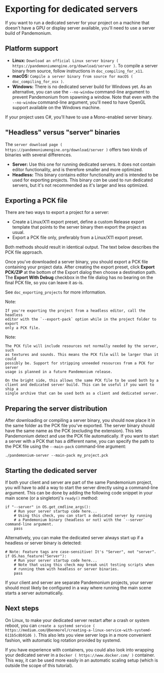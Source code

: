 
# Exporting for dedicated servers

If you want to run a dedicated server for your project on a machine that doesn't
have a GPU or display server available, you'll need to use a server build of Pandemonium.

## Platform support

- **Linux:** `Download an official Linux server binary ( https://pandemoniumengine.org/download/server )`.
  To compile a server binary from source, follow instructions in
  `doc_compiling_for_x11`.
- **macOS:** `Compile a server binary from source for macOS ( doc_compiling_for_osx )`.
- **Windows:** There is no dedicated server build for Windows yet. As an alternative,
  you can use the `--no-window` command-line argument to prevent Pandemonium from
  spawning a window. Note that even with the `--no-window` command-line argument,
  you'll need to have OpenGL support available on the Windows machine.

If your project uses C#, you'll have to use a Mono-enabled server binary.

## "Headless" versus "server" binaries

The `server download page ( https://pandemoniumengine.org/download/server )`
offers two kinds of binaries with several differences.

- **Server:** Use this one for running dedicated servers. It does not contain
  editor functionality, and is therefore smaller and more
  optimized.
- **Headless:** This binary contains editor functionality and is intended to be
  used for exporting projects. This binary *can* be used to run dedicated
  servers, but it's not recommended as it's larger and less optimized.

## Exporting a PCK file

There are two ways to export a project for a server:

- Create a Linux/X11 export preset, define a custom Release export template
  that points to the server binary then export the project as usual.
- Export a PCK file only, preferably from a Linux/X11 export preset.

Both methods should result in identical output. The text below describes the PCK
file approach.

Once you've downloaded a server binary, you should export a PCK file containing
your project data. After creating the export preset, click **Export PCK/ZIP** at
the bottom of the Export dialog then choose a destination path.
The **Export With Debug** checkbox in the file dialog has no bearing on the
final PCK file, so you can leave it as-is.

See `doc_exporting_projects` for more information.

Note:


    If you're exporting the project from a headless editor, call the headless
    editor with the `--export-pack` option while in the project folder to export
    only a PCK file.

Note:


    The PCK file will include resources not normally needed by the server, such
    as textures and sounds. This means the PCK file will be larger than it could
    possibly be. Support for stripping unneeded resources from a PCK for server
    usage is planned in a future Pandemonium release.

    On the bright side, this allows the same PCK file to be used both by a
    client and dedicated server build. This can be useful if you want to ship a
    single archive that can be used both as a client and dedicated server.

## Preparing the server distribution

After downloading or compiling a server binary, you should now place it in the
same folder as the PCK file you've exported. The server binary should have the
same name as the PCK (excluding the extension). This lets Pandemonium detect and use
the PCK file automatically. If you want to start a server with a PCK that has a
different name, you can specify the path to the PCK file using the
`--main-pack` command-line argument:

```
./pandemonium-server --main-pack my_project.pck
```

## Starting the dedicated server

If both your client and server are part of the same Pandemonium project, you will have
to add a way to start the server directly using a command-line argument. This
can be done by adding the following code snippet in your main scene (or a
singleton)'s `ready()` method:

```
if "--server" in OS.get_cmdline_args():
    # Run your server startup code here...
    # Using this check, you can start a dedicated server by running
    # a Pandemonium binary (headless or not) with the `--server` command-line argument.
    pass
```

Alternatively, you can make the dedicated server always start up if a headless
or server binary is detected:

```
# Note: Feature tags are case-sensitive! It's "Server", not "server".
if OS.has_feature("Server"):
    # Run your server startup code here...
    # Note that using this check may break unit testing scripts when
    # running them with headless or server binaries.
    pass
```

If your client and server are separate Pandemonium projects, your server should most
likely be configured in a way where running the main scene starts a server
automatically.

## Next steps

On Linux, to make your dedicated server restart after a crash or system reboot,
you can
`create a systemd service ( https://medium.com/@benmorel/creating-a-linux-service-with-systemd-611b5c8b91d6 )`.
This also lets you view server logs in a more convenient fashion, with automatic
log rotation provided by systemd.

If you have experience with containers, you could also look into wrapping your
dedicated server in a `Docker ( https://www.docker.com/ )` container. This way,
it can be used more easily in an automatic scaling setup (which is outside the
scope of this tutorial).

